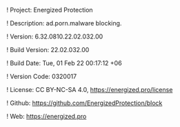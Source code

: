 ! Project: Energized Protection

! Description: ad.porn.malware blocking.

! Version: 6.32.0810.22.02.032.00

! Build Version: 22.02.032.00

! Build Date: Tue, 01 Feb 22 00:17:12 +06

! Version Code: 0320017

! License: CC BY-NC-SA 4.0, https://energized.pro/license

! Github: https://github.com/EnergizedProtection/block

! Web: https://energized.pro
